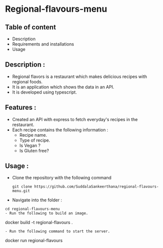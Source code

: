 # Regional-flavours-menu

## Table of content

- Description
- Requirements and installations
- Usage

## Description :

- Regional flavors is a restaurant which makes delicious recipes with regional foods.
- It is an application which shows the data in an API.
- It is developed using typescript.

## Features :
- Created an API with express to fetch everyday's recipes in the restaurant.
- Each recipe contains the following information :
  - Recipe name.
  - Type of recipe.
  - Is Vegan ?
  - Is Gluten free?

## Usage :

- Clone the repository with the following command
  ```
  git clone https://github.com/SuddalaSankeerthana/regional-flavours-menu.git
  ```
-  Navigate into the folder :
  ```
  cd regional-flavours-menu
- Run the following to build an image.
  ```
  docker build -t regional-flavours .
  ```
- Run the following command to start the server.
  ```
  docker run regional-flavours
  ```

